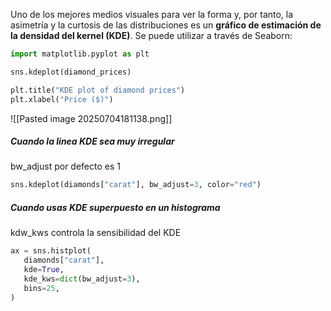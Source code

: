 Uno de los mejores medios visuales para ver la forma y, por tanto, la asimetría y la curtosis de las distribuciones es un **gráfico de estimación de la densidad del kernel (KDE)**. Se puede utilizar a través de Seaborn:
```python
import matplotlib.pyplot as plt

sns.kdeplot(diamond_prices)

plt.title("KDE plot of diamond prices")
plt.xlabel("Price ($)")
```
![[Pasted image 20250704181138.png]]

##### Cuando la linea KDE sea muy irregular
bw_adjust por defecto es 1
```python
sns.kdeplot(diamonds["carat"], bw_adjust=3, color="red")
```

##### Cuando usas KDE superpuesto en un histograma
kdw_kws controla la sensibilidad del KDE
```python
ax = sns.histplot(
   diamonds["carat"],
   kde=True,
   kde_kws=dict(bw_adjust=3),
   bins=25,
)
```
